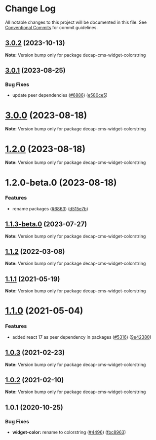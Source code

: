 # Change Log

All notable changes to this project will be documented in this file.
See [Conventional Commits](https://conventionalcommits.org) for commit guidelines.

## [3.0.2](https://github.com/decaporg/decap-cms/compare/decap-cms-widget-colorstring@3.0.1...decap-cms-widget-colorstring@3.0.2) (2023-10-13)

**Note:** Version bump only for package decap-cms-widget-colorstring





## [3.0.1](https://github.com/decaporg/decap-cms/compare/decap-cms-widget-colorstring@3.0.0...decap-cms-widget-colorstring@3.0.1) (2023-08-25)


### Bug Fixes

* update peer dependencies ([#6886](https://github.com/decaporg/decap-cms/issues/6886)) ([e580ce5](https://github.com/decaporg/decap-cms/commit/e580ce52ce5f80fa040e8fbcab7fed0744f4f695))





# [3.0.0](https://github.com/decaporg/decap-cms/compare/decap-cms-widget-colorstring@1.2.0...decap-cms-widget-colorstring@3.0.0) (2023-08-18)

**Note:** Version bump only for package decap-cms-widget-colorstring





# [1.2.0](https://github.com/decaporg/decap-cms/compare/decap-cms-widget-colorstring@1.2.0-beta.0...decap-cms-widget-colorstring@1.2.0) (2023-08-18)

**Note:** Version bump only for package decap-cms-widget-colorstring





# 1.2.0-beta.0 (2023-08-18)


### Features

* rename packages ([#6863](https://github.com/decaporg/decap-cms/issues/6863)) ([d515e7b](https://github.com/decaporg/decap-cms/commit/d515e7bd33216a775d96887b08c4f7b1962941bb))





## [1.1.3-beta.0](https://github.com/decaporg/decap-cms/compare/decap-cms-widget-colorstring@1.1.2...decap-cms-widget-colorstring@1.1.3-beta.0) (2023-07-27)

**Note:** Version bump only for package decap-cms-widget-colorstring





## [1.1.2](https://github.com/decaporg/decap-cms/compare/decap-cms-widget-colorstring@1.1.1...decap-cms-widget-colorstring@1.1.2) (2022-03-08)

**Note:** Version bump only for package decap-cms-widget-colorstring





## [1.1.1](https://github.com/decaporg/decap-cms/tree/master/packages/decap-cms-widget-colorstring/compare/decap-cms-widget-colorstring@1.1.0...decap-cms-widget-colorstring@1.1.1) (2021-05-19)

**Note:** Version bump only for package decap-cms-widget-colorstring





# [1.1.0](https://github.com/decaporg/decap-cms/tree/master/packages/decap-cms-widget-colorstring/compare/decap-cms-widget-colorstring@1.0.3...decap-cms-widget-colorstring@1.1.0) (2021-05-04)


### Features

* added react 17 as peer dependency in packages ([#5316](https://github.com/decaporg/decap-cms/tree/master/packages/decap-cms-widget-colorstring/issues/5316)) ([9e42380](https://github.com/decaporg/decap-cms/tree/master/packages/decap-cms-widget-colorstring/commit/9e423805707321396eec137f5b732a5b07a0dd3f))





## [1.0.3](https://github.com/decaporg/decap-cms/tree/master/packages/decap-cms-widget-colorstring/compare/decap-cms-widget-colorstring@1.0.2...decap-cms-widget-colorstring@1.0.3) (2021-02-23)

**Note:** Version bump only for package decap-cms-widget-colorstring





## [1.0.2](https://github.com/decaporg/decap-cms/tree/master/packages/decap-cms-widget-colorstring/compare/decap-cms-widget-colorstring@1.0.1...decap-cms-widget-colorstring@1.0.2) (2021-02-10)

**Note:** Version bump only for package decap-cms-widget-colorstring





## 1.0.1 (2020-10-25)


### Bug Fixes

* **widget-color:** rename to colorstring ([#4496](https://github.com/decaporg/decap-cms/tree/master/packages/decap-cms-widget-colorstring/issues/4496)) ([fbc8963](https://github.com/decaporg/decap-cms/tree/master/packages/decap-cms-widget-colorstring/commit/fbc89637267f65ede25cd15ff6ed832ab3eb44dc))
